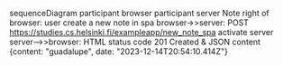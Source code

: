 sequenceDiagram
    participant browser
    participant server
    Note right of browser: user create a new note in spa
    browser->>server: POST https://studies.cs.helsinki.fi/exampleapp/new_note_spa
    activate server
    server-->>browser: HTML status code 201 Created & JSON content {content: "guadalupe", date: "2023-12-14T20:54:10.414Z"}